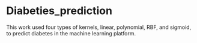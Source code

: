 # Diabeties_prediction
This work used four types of kernels, linear, polynomial, RBF, and sigmoid, to predict diabetes in the machine learning platform.
